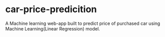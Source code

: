 # car-price-predicition
A Machine learning web-app built to predict price of purchased car using Machine Learning(Linear Regression) model.
